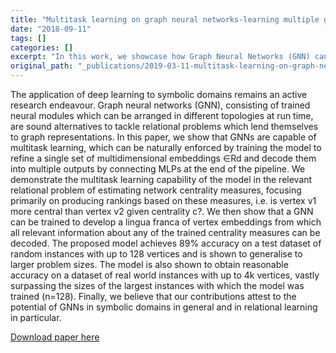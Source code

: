 ```yaml
---
title: "Multitask learning on graph neural networks-learning multiple graph centrality measures with a unified network"
date: "2018-09-11"
tags: []
categories: []
excerpt: "In this work, we showcase how Graph Neural Networks (GNN) can be engineered--with a very simple architecture--to solve the fundamental combinatorial problem of graph colouring. Our results show that the model, which achieves high accuracy upon training on random instances, is able to generalise to graph distributions different from those seen at training time."
original_path: "_publications/2019-03-11-multitask-learning-on-graph-neural-networks.md"
---
```


The application of deep learning to symbolic domains remains an active research endeavour. Graph neural networks (GNN), consisting of trained neural modules which can be arranged in different topologies at run time, are sound alternatives to tackle relational problems which lend themselves to graph representations. In this paper, we show that GNNs are capable of multitask learning, which can be naturally enforced by training the model to refine a single set of multidimensional embeddings ∈Rd and decode them into multiple outputs by connecting MLPs at the end of the pipeline. We demonstrate the multitask learning capability of the model in the relevant relational problem of estimating network centrality measures, focusing primarily on producing rankings based on these measures, i.e. is vertex v1 more central than vertex v2 given centrality c?. We then show that a GNN can be trained to develop a lingua franca of vertex embeddings from which all relevant information about any of the trained centrality measures can be decoded. The proposed model achieves 89% accuracy on a test dataset of random instances with up to 128 vertices and is shown to generalise to larger problem sizes. The model is also shown to obtain reasonable accuracy on a dataset of real world instances with up to 4k vertices, vastly surpassing the sizes of the largest instances with which the model was trained (n=128). Finally, we believe that our contributions attest to the potential of GNNs in symbolic domains in general and in relational learning in particular. 

[Download paper here](https://arxiv.org/pdf/1809.07695.pdf)
